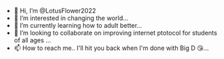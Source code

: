 - 👋 Hi, I’m @LotusFlower2022
- 👀 I’m interested in changing the world...
- 🌱 I’m currently learning how to adult better...
- 💞️ I’m looking to collaborate on improving internet ptotocol for students of all ages ...
- 📫 How to reach me.. I'll hit you back when I'm done with Big D 😘...

<!---
LotusFlower2022/LotusFlower2022 is a ✨ special ✨ repository because its `README.md` (this file) appears on your GitHub profile.
You can click the Preview link to take a look at your changes.
--->
